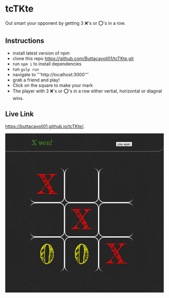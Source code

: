 # tcTKte
  Out smart your opponent by getting 3  :x:'s   or   :o:'s   in a row.

## Instructions
- install latest version of npm
- clone this repo https://github.com/Buttacavoli01/tcTKte.git
- run ```npm i``` to install dependencies
- run ```gulp run``` 
- navigate to '''http://localhost:3000'''
- grab a friend and play!
- Click on the square to make your mark
- The player with 3  :x:'s   or   :o:'s   in a row either vertial, horizontal or diagnal wins.

## Live Link
https://buttacavoli01.github.io/tcTKte/.


![alt text](tictac.png)
